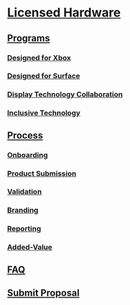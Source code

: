 # [Licensed Hardware](index.md)
## [Programs]()
### [Designed for Xbox](program-designed-for-xbox.md)
### [Designed for Surface](program-designed-for-surface.md)
### [Display Technology Collaboration](program-DTC.md)
### [Inclusive Technology](program-inclusive-technology.md)
## [Process]()
### [Onboarding](process-onboarding.md)
### [Product Submission](process-product-submission.md)
### [Validation](process-validation.md)
### [Branding](process-branding.md)
### [Reporting](process-reporting.md)
### [Added-Value](process-added-value.md)
## [FAQ](faq.md)
## [Submit Proposal](proposal.md)